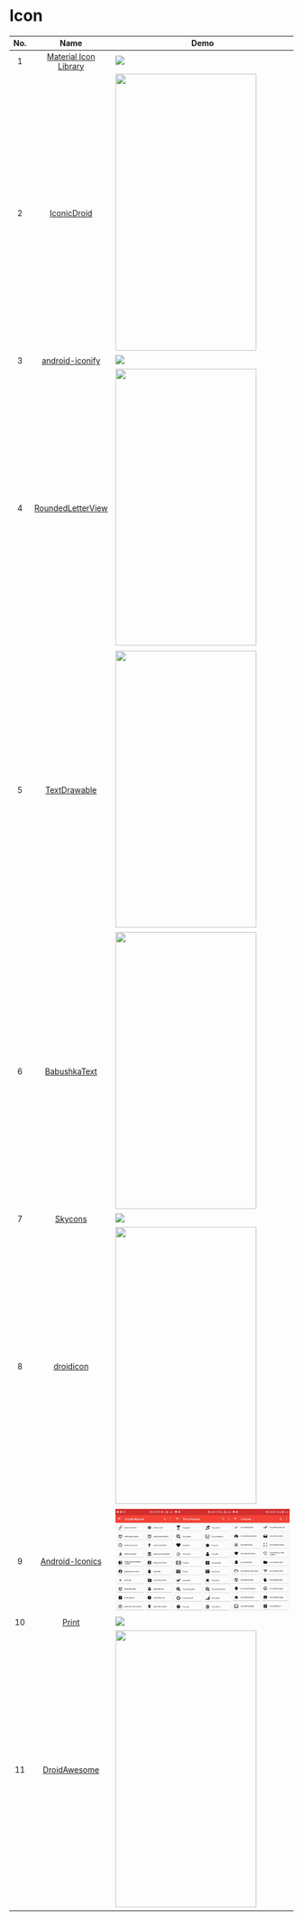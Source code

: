 Icon
======================
No. | Name | Demo
:---: | :---: | ---
1| [Material Icon Library](https://github.com/code-mc/material-icon-lib) | ![](https://camo.githubusercontent.com/802f5408fb1caeae9647d6e72c5905225b24220d/687474703a2f2f692e696d6775722e636f6d2f4b584866586f382e676966)
2| [IconicDroid](https://github.com/atermenji/IconicDroid) | <img src="https://camo.githubusercontent.com/5d78cabc9fe501b8eaaac8e7cb49370d57e1e3ec/687474703a2f2f686162726173746f726167652e6f72672f73746f72616765322f6238662f3234332f6439362f62386632343364393661363536663362393465326565366535643336663866392e706e673f7261773d74727565" width="250" height="490">
3| [android-iconify](https://github.com/JoanZapata/android-iconify) | ![](https://github.com/JoanZapata/android-iconify/raw/master/graphics/androids.png)
4| [RoundedLetterView](https://github.com/pavlospt/RoundedLetterView) | <img src="https://github.com/pavlospt/RoundedLetterView/raw/master/Screenshots/device-2014-11-13-191000.png" width="250" height="490">
5| [TextDrawable](https://github.com/amulyakhare/TextDrawable) | <img src="https://github.com/amulyakhare/TextDrawable/raw/master/screens/screen1-material.png" width="250" height="490">
6| [BabushkaText](https://github.com/quiqueqs/BabushkaText) | <img src="https://github.com/quiqueqs/BabushkaText/raw/master/images/example.png" width="250" height="490">
7| [Skycons](https://github.com/torryharris/Skycons) | ![](https://github.com/torryharris/Skycons/raw/master/Skycons/skycons.gif)
8| [droidicon](https://github.com/theDazzler/droidicon) | <img src="https://github.com/theDazzler/droidicon/raw/master/screenshots/screen1_framed.jpg" width="250" height="490">
9| [Android-Iconics](https://github.com/mikepenz/Android-Iconics) | ![](https://raw.githubusercontent.com/mikepenz/Android-Iconics/develop/DEV/github/screenshots1.jpg)
10| [Print](https://github.com/johnkil/Print) | ![](https://raw.githubusercontent.com/johnkil/Print/master/art/print.jpg)
11| [DroidAwesome](https://github.com/Livin21/DroidAwesome) | <img src="https://camo.githubusercontent.com/b4ab1baa097da63b98246522d5357fff78c3a19c/68747470733a2f2f7332312e706f7374696d672e6f72672f346d6b3038676e39332f53637265656e73686f745f313438303234343330382e706e67" width="250" height="490">